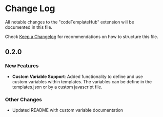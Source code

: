 # Change Log

All notable changes to the "codeTemplateHub" extension will be documented in this file.

Check [Keep a Changelog](http://keepachangelog.com/) for recommendations on how to structure this file.

## 0.2.0

### New Features

- **Custom Variable Support**: Added functionality to define and use custom variables within templates. The variables can be define in the templates.json or by a custom javascript file.

### Other Changes

- Updated README with custom variable documentation
